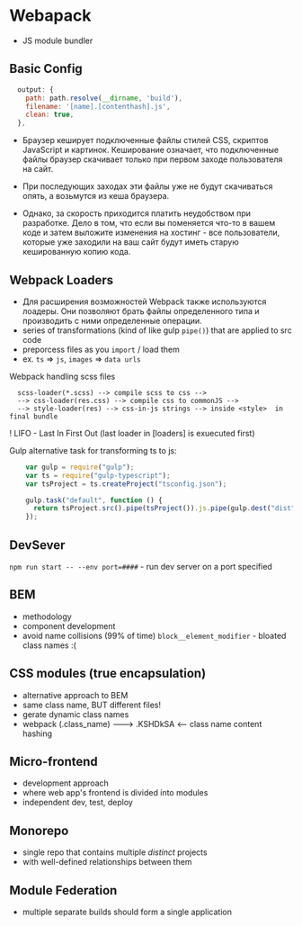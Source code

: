 # Webapack

- JS module bundler

## Basic Config 

```js    
  output: {
    path: path.resolve(__dirname, 'build'),
    filename: '[name].[contenthash].js',
    clean: true,
  },
```
- Браузер кеширует подключенные файлы стилей CSS, скриптов JavaScript и картинок. Кеширование означает, что подключенные файлы браузер скачивает только при первом заходе пользователя на сайт. 

- При последующих заходах эти файлы уже не будут скачиваться опять, а возьмутся из кеша браузера.

- Однако, за скорость приходится платить неудобством при разработке. Дело в том, что если вы поменяется что-то в вашем коде и затем выложите изменения на хостинг - все пользователи, которые уже заходили на ваш сайт будут иметь старую кешированную копию кода.

## Webpack Loaders

- Для расширения возможностей Webpack также используются лоадеры. Они позволяют брать файлы определенного типа и производить с ними определенные операции.
- series of transformations (kind of like gulp `pipe()`) that are applied to src code
- preporcess files as you `import` / load them
- ex. `ts` => `js`, `images` => `data urls`

Webpack handling scss files
```
  scss-loader(*.scss) --> compile scss to css -->
  --> css-loader(res.css) --> compile css to commonJS -->
  --> style-loader(res) --> css-in-js strings --> inside <style>  in final bundle 
```

! LIFO - Last In First Out (last loader in [loaders] is exuecuted first)

Gulp alternative task for transforming ts to js:

```js 
    var gulp = require("gulp");
    var ts = require("gulp-typescript");
    var tsProject = ts.createProject("tsconfig.json");

    gulp.task("default", function () {
      return tsProject.src().pipe(tsProject()).js.pipe(gulp.dest("dist"));
    });
```

## DevSever

`npm run start -- --env port=####` - run dev server on a port specified

## BEM

- methodology
- component development
- avoid name collisions (99% of time) 
`block__element_modifier` - bloated class names :(

## CSS modules (true encapsulation)

- alternative approach to BEM
- same class name, BUT different files! 
- gerate dynamic class names
- webpack (.class_name) ---> .KSHDkSA <-- class name content hashing

## Micro-frontend

- development approach
- where web app's frontend is divided into modules
- independent dev, test, deploy

## Monorepo

- single repo that contains multiple _distinct_ projects
- with well-defined relationships between them

## Module Federation

- multiple separate builds should form a single application
